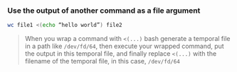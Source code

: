 

### Use the output of another command as a file argument

```bash
wc file1 <(echo “hello world”) file2
```

> When you wrap a command with `<(...)` bash generate a temporal file in a path like `/dev/fd/64`, then execute your wrapped command, put the output in this temporal file, and finally replace `<(...)` with the filename of the temporal file, in this case, `/dev/fd/64`
